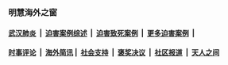 
### 明慧海外之窗

####  [武汉肺炎](indexes/365.md?t=01020800) &nbsp;|&nbsp;  [迫害案例综述](indexes/328.md?t=01020800) &nbsp;|&nbsp; [迫害致死案例](indexes/277.md?t=01020800)  &nbsp;|&nbsp; [更多迫害案例](indexes/81.md?t=01020800)  &nbsp;|&nbsp; 
####  [时事评论](indexes/251.md?t=01020800) &nbsp;|&nbsp; [海外简讯](indexes/245.md?t=01020800)&nbsp;|&nbsp;  [社会支持](indexes/140.md?t=01020800) &nbsp;|&nbsp; [褒奖决议](indexes/282.md?t=01020800) &nbsp;|&nbsp; [社区报道](indexes/91.md?t=01020800)  &nbsp;|&nbsp; [天人之间](indexes/78.md?t=01020800) 

